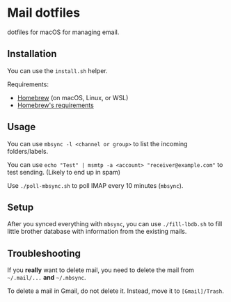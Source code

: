 # Mail dotfiles

dotfiles for macOS for managing email.

## Installation

You can use the `install.sh` helper.

Requirements:
* [Homebrew](https://docs.brew.sh/Installation) (on macOS, Linux, or WSL)
* [Homebrew's requirements](https://docs.brew.sh/Installation)

## Usage

You can use `mbsync -l <channel or group>` to list the incoming folders/labels.

You can use `echo "Test" | msmtp -a <account> "receiver@example.com"` to test sending.
(Likely to end up in spam)

Use `./poll-mbsync.sh` to poll IMAP every 10 minutes (`mbsync`).

## Setup

After you synced everything with `mbsync`, you can use `./fill-lbdb.sh` to fill little brother database
with information from the existing mails.

## Troubleshooting

If you **really** want to delete mail, you need to delete the mail from `~/.mail/...` **and** `~/.mbsync`.

To delete a mail in Gmail, do not delete it.
Instead, move it to `[Gmail]/Trash`.

